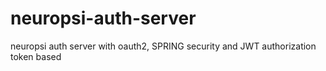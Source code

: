 # neuropsi-auth-server
neuropsi auth server with oauth2, SPRING security and JWT authorization token based

